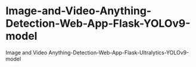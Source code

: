 # Image-and-Video-Anything-Detection-Web-App-Flask-YOLOv9-model
Image and Video Anything-Detection-Web-App-Flask-Ultralytics-YOLOv9-model

